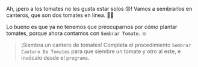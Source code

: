 <gs-attire attire-url="https://raw.githubusercontent.com/MumukiProject/mumuki-guia-gobstones-procedimientos-kids/master/assets/attires/config.json"></gs-attire>
<gs-toolbox toolbox-url="https://raw.githubusercontent.com/MumukiProject/mumuki-guia-gobstones-procedimientos-kids/master/assets/toolbox_1553288414373.xml"></gs-toolbox>

Ah, ¡pero a los tomates no les gusta estar solos :disappointed:! Vamos a sembrarlos en canteros, que son dos tomates en línea. :tomato::tomato:

Lo bueno es que ya no tenemos que preocuparnos por _cómo_ plantar tomates, porque ahora contamos con `Sembrar Tomate`. :relaxed:

> ¡Siembra un cantero de tomates! Completa el procedimiento `Sembrar Cantero De Tomates` para que siembre un tomate y otro al este, e invócalo desde el `programa`.
